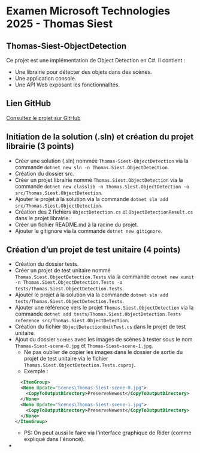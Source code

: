 # Examen Microsoft Technologies 2025 - Thomas Siest
## Thomas-Siest-ObjectDetection

Ce projet est une implémentation de Object Detection en C#. Il contient :
- Une librairie pour détecter des objets dans des scènes.
- Une application console.
- Une API Web exposant les fonctionnalités.

## Lien GitHub
[Consultez le projet sur GitHub](https://github.com/plugveg/Thomas-Siest-ObjectDetection)

## Initiation de la solution (.sln) et création du projet librairie (3 points)
- Créer une solution (.sln) nommée `Thomas-Siest-ObjectDetection` via la commande `dotnet new sln -n Thomas.Siest.ObjectDetection`.
- Création du dossier src.
- Créer un projet librairie nommé `Thomas.Siest.ObjectDetection` via la commande `dotnet new classlib -n Thomas.Siest.ObjectDetection -o src/Thomas.Siest.ObjectDetection`.
- Ajouter le projet à la solution via la commande `dotnet sln add src/Thomas.Siest.ObjectDetection`.
- Création des 2 fichiers `ObjectDetection.cs` et `ObjectDetectionResult.cs` dans le projet librairie.
- Créer un fichier README.md à la racine du projet.
- Ajouter le gitignore via la commande `dotnet new gitignore`.

## Création d’un projet de test unitaire (4 points) 
- Création du dossier tests.
- Créer un projet de test unitaire nommé `Thomas.Siest.ObjectDetection.Tests` via la commande `dotnet new xunit -n Thomas.Siest.ObjectDetection.Tests -o tests/Thomas.Siest.ObjectDetection.Tests`.
- Ajouter le projet à la solution via la commande `dotnet sln add tests/Thomas.Siest.ObjectDetection.Tests`.
- Ajouter une référence vers le projet `Thomas.Siest.ObjectDetection` via la commande `dotnet add tests/Thomas.Siest.ObjectDetection.Tests reference src/Thomas.Siest.ObjectDetection`.
- Création du fichier `ObjectDetectionUnitTest.cs` dans le projet de test unitaire.
- Ajout du dossier `Scenes` avec les images de scènes à tester sous le nom `Thomas-Siest-scene-0.jpg` et `Thomas-Siest-scene-1.jpg`.
  - Ne pas oublier de copier les images dans le dossier de sortie du projet de test unitaire via le fichier `Thomas.Siest.ObjectDetection.Tests.csproj`.
  - Exemple :
  ```xml
    <ItemGroup>
    <None Update="Scenes\Thomas-Siest-scene-0.jpg">
      <CopyToOutputDirectory>PreserveNewest</CopyToOutputDirectory>
    </None>
    <None Update="Scenes\Thomas-Siest-scene-1.jpg">
      <CopyToOutputDirectory>PreserveNewest</CopyToOutputDirectory>
    </None>
  </ItemGroup>
    ```
  - PS: On peut aussi le faire via l'interface graphique de Rider (comme expliqué dans l'énoncé).
- 